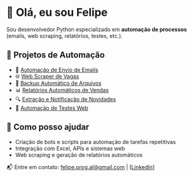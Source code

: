 # 👋 Olá, eu sou Felipe

Sou desenvolvedor Python especializado em **automação de processos** (emails, web scraping, relatórios, testes, etc.).

## 🚀 Projetos de Automação
- 📨 [Automação de Envio de Emails](link)
- 🌐 [Web Scraper de Vagas](link)
- 💾 [Backup Automático de Arquivos](link)
- 📊 [Relatórios Automáticos de Vendas](link)
- 🔍 [Extração e Notificação de Novidades](link)
- 🧪 [Automação de Testes Web](link)

## 💼 Como posso ajudar
- Criação de bots e scripts para automação de tarefas repetitivas  
- Integração com Excel, APIs e sistemas web  
- Web scraping e geração de relatórios automáticos  

📬 Entre em contato: felipe.prog.al@gmail.com | [[LinkedIn]](https://www.linkedin.com/in/felipe-da-silva-alves-449200202/)


